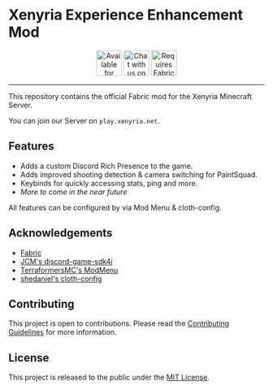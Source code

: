 # Xenyria Experience Enhancement Mod

<div align="center">

<img alt="Available for Fabric" height="50" src="https://cdn.jsdelivr.net/npm/@intergrav/devins-badges@3/assets/cozy/supported/fabric_vector.svg">
<a href="https://discord.gg/xenyria"><img alt="Chat with us on Discord" height="50" src="https://cdn.jsdelivr.net/npm/@intergrav/devins-badges@3/assets/cozy/social/discord-plural_vector.svg"></a>
<img alt="Requires Fabric API" height="50" src="https://cdn.jsdelivr.net/npm/@intergrav/devins-badges@3/assets/cozy/requires/fabric-api_vector.svg">

</div>

---

This repository contains the official Fabric mod for the Xenyria Minecraft Server.

You can join our Server on `play.xenyria.net`.

## Features

- Adds a custom Discord Rich Presence to the game.
- Adds improved shooting detection & camera switching for PaintSquad.
- Keybinds for quickly accessing stats, ping and more.
- *More to come in the near future*

All features can be configured by via Mod Menu & cloth-config.

## Acknowledgements

- [Fabric](https://fabricmc.net/)
- [JCM's discord-game-sdk4j](https://github.com/JnCrMx/discord-game-sdk4j)
- [TerraformersMC's ModMenu](https://github.com/TerraformersMC/ModMenu)
- [shedaniel's cloth-config](https://github.com/shedaniel/cloth-config)

## Contributing

This project is open to contributions. Please read the [Contributing Guidelines](CONTRIBUTING.md) for more information.

## License

This project is released to the public under the [MIT License](LICENSE).
